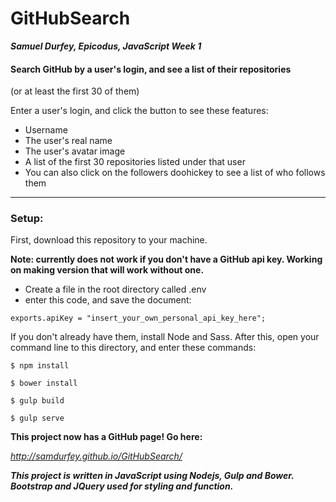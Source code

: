 # GitHubSearch
***Samuel Durfey, Epicodus, JavaScript Week 1***

#### Search GitHub by a user's login, and see a list of their repositories
(or at least the first 30 of them)

Enter a user's login, and click the button to see these features:
- Username
- The user's real name
- The user's avatar image
- A list of the first 30 repositories listed under that user
- You can also click on the followers doohickey to see a list of who follows them
****
### Setup:
First, download this repository to your machine.

**Note: currently does not work if you don't have a GitHub api key. Working on making version that will work without one.**

- Create a file in the root directory called .env 
- enter this code, and save the document:


`exports.apiKey = "insert_your_own_personal_api_key_here";`

If you don't already have them, install Node and Sass.
After this, open your command line to this directory, and enter these commands:

`$ npm install` 

`$ bower install`

`$ gulp build`

`$ gulp serve`



**This project now has a GitHub page! Go here:**

*http://samdurfey.github.io/GitHubSearch/*



***This project is written in JavaScript using Nodejs, Gulp and Bower. Bootstrap and JQuery used for styling and function.***
